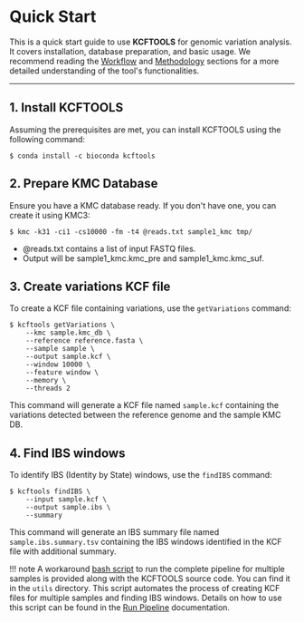 # Quick Start

This is a quick start guide to use **KCFTOOLS** for genomic variation analysis. It covers installation, database preparation, and basic usage. We recommend reading the [Workflow](/general/workflow/) and [Methodology](/general/methodology/) sections for a more detailed understanding of the tool's functionalities.

---

## 1. Install KCFTOOLS

Assuming the prerequisites are met, you can install KCFTOOLS using the following command:

    $ conda install -c bioconda kcftools

## 2. Prepare KMC Database

Ensure you have a KMC database ready. If you don't have one, you can create it using KMC3:

    $ kmc -k31 -ci1 -cs10000 -fm -t4 @reads.txt sample1_kmc tmp/

- @reads.txt contains a list of input FASTQ files.
- Output will be sample1_kmc.kmc_pre and sample1_kmc.kmc_suf.

## 3. Create variations KCF file
To create a KCF file containing variations, use the `getVariations` command:

    $ kcftools getVariations \
        --kmc sample.kmc_db \
        --reference reference.fasta \
        --sample sample \
        --output sample.kcf \
        --window 10000 \
        --feature window \
        --memory \
        --threads 2

This command will generate a KCF file named `sample.kcf` containing the variations detected between the reference genome and the sample KMC DB.

## 4. Find IBS windows
To identify IBS (Identity by State) windows, use the `findIBS` command:

    $ kcftools findIBS \
        --input sample.kcf \
        --output sample.ibs \
        --summary

This command will generate an IBS summary file named `sample.ibs.summary.tsv` containing the IBS windows identified in the KCF file with additional summary.

!!! note
    A workaround [bash script](https://github.com/sivasubramanics/kcftools/blob/main/utils/run_kcftools.sh) to run the complete pipeline for multiple samples is provided along with the KCFTOOLS source code. You can find it in the `utils` directory. This script automates the process of creating KCF files for multiple samples and finding IBS windows. Details on how to use this script can be found in the [Run Pipeline](usage/pipeline.md) documentation.


